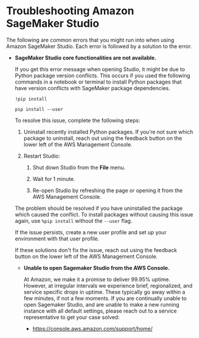 # Troubleshooting Amazon SageMaker Studio<a name="studio-troubleshooting"></a>

The following are common errors that you might run into when using Amazon SageMaker Studio\. Each error is followed by a solution to the error\. 
+ **SageMaker Studio core functionalities are not available\.**

  If you get this error message when opening Studio, it might be due to Python package version conflicts\. This occurs if you used the following commands in a notebook or terminal to install Python packages that have version conflicts with SageMaker package dependencies\.

  ```
  !pip install
  ```

  ```
  pip install --user
  ```

  To resolve this issue, complete the following steps:

  1. Uninstall recently installed Python packages\. If you’re not sure which package to uninstall, reach out using the feedback button on the lower left of the AWS Management Console\.

  1. Restart Studio: 

     1. Shut down Studio from the **File** menu\.

     1. Wait for 1 minute\.

     1. Re\-open Studio by refreshing the page or opening it from the AWS Management Console\.

  The problem should be resolved if you have uninstalled the package which caused the conflict\. To install packages without causing this issue again, use `%pip install` without the `--user` flag\.

  If the issue persists, create a new user profile and set up your environment with that user profile\.

  If these solutions don't fix the issue, reach out using the feedback button on the lower left of the AWS Management Console\.
  
  
  + **Unable to open Sagemaker Studio from the AWS Console\.**
  
    At Amazon, we make it a promise to deliver 99.95% uptime. However, at irregular intervals we experience brief, regionalized, and service specific drops in uptime. These typically go away within a few minutes, if not a few moments. If you are continually unable to open Sagemaker Studio, and are unable to make a new running instance with all default settings, please reach out to a service representative to get your case solved:
    - https://console.aws.amazon.com/support/home/
